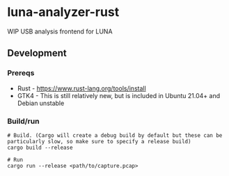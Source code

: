 # luna-analyzer-rust

WIP USB analysis frontend for LUNA

## Development

### Prereqs

 * Rust - https://www.rust-lang.org/tools/install
 * GTK4 - This is still relatively new, but is included in Ubuntu 21.04+ and Debian unstable

### Build/run

```
# Build. (Cargo will create a debug build by default but these can be particularly slow, so make sure to specify a release build)
cargo build --release

# Run
cargo run --release <path/to/capture.pcap>
```